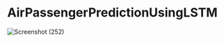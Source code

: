 # AirPassengerPredictionUsingLSTM

![Screenshot (252)](https://user-images.githubusercontent.com/20074508/137643553-89ae8972-b48c-45cd-b276-06805c725248.png)

